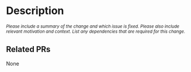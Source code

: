 # Description
<sup>*Please include a summary of the change and which issue is fixed. Please also include relevant motivation and context. List any dependencies that are required for this change.*</sup>

## Related PRs

None